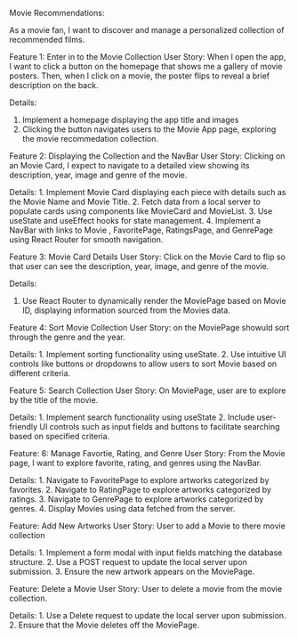 Movie Recommendations:

As a movie fan, I want to discover and manage a personalized collection of recommended films.

Feature 1: Enter in to the Movie Collection
User Story: When I open the app, I want to click a button on the homepage that shows me a gallery of movie posters. Then, when I click on a movie, the poster flips to reveal a brief description on the back.

Details:

1.  Implement a homepage displaying the app title and images
2.  Clicking the button navigates users to the Movie App page, exploring the movie recommedation collection.

Feature 2: Displaying the Collection and the NavBar
User Story: Clicking on an Movie Card, I expect to navigate to a detailed view showing its description, year, image and genre of the movie.

Details: 1. Implement Movie Card displaying each piece with details such as the Movie Name and Movie Title. 2. Fetch data from a local server to populate cards using components like MovieCard and MovieList. 3. Use useState and useEffect hooks for state management. 4. Implement a NavBar with links to Movie , FavoritePage, RatingsPage, and GenrePage using React Router for smooth navigation.

Feature 3: Movie Card Details
User Story: Click on the Movie Card to flip so that user can see the description, year, image, and genre of the movie.

Details:

1. Use React Router to dynamically render the MoviePage based on Movie ID, displaying information sourced from the Movies data.

Feature 4: Sort Movie Collection
User Story: on the MoviePage showuld sort through the genre and the year.

Details: 1. Implement sorting functionality using useState. 2. Use intuitive UI controls like buttons or dropdowns to allow users to sort Movie based on different criteria.

Feature 5: Search Collection
User Story: On MoviePage, user are to explore by the title of the movie.

Details: 1. Implement search functionality using useState 2. Include user-friendly UI controls such as input fields and buttons to facilitate searching based on specified criteria.

Feature: 6: Manage Favortie, Rating, and Genre
User Story: From the Movie page, I want to explore favorite, rating, and genres using the NavBar.

Details: 1. Navigate to FavoritePage to explore artworks categorized by favorites. 2. Navigate to RatingPage to explore artworks categorized by ratings. 3. Navigate to GenrePage to explore artworks categorized by genres. 4. Display Movies using data fetched from the server.

Feature: Add New Artworks
User Story: User to add a Movie to there movie collection

Details: 1. Implement a form modal with input fields matching the database structure. 2. Use a POST request to update the local server upon submission. 3. Ensure the new artwork appears on the MoviePage.

Feature: Delete a Movie
User Story: User to delete a movie from the movie collection.

Details: 1. Use a Delete request to update the local server upon submission. 2. Ensure that the Movie deletes off the MoviePage.
